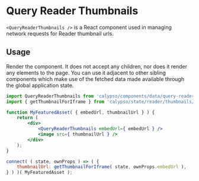 # Query Reader Thumbnails

`<QueryReaderThumbnails />` is a React component used in managing network requests for Reader thumbnail urls.

## Usage

Render the component. It does not accept any children, nor does it render any elements to the page. You can use it adjacent to other sibling components which make use of the fetched data made available through the global application state.

```jsx
import QueryReaderThumbnails from 'calypso/components/data/query-reader-thumbnail';
import { getThumbnailForIframe } from 'calypso/state/reader/thumbnails/selectors';

function MyFeaturedAsset( { embedUrl, thumbnailUrl } ) {
	return (
		<div>
			<QueryReaderThumbnails embedUrl={ embedUrl } />
			<image src={ thumbnailUrl } />
		</div>
	);
}

connect( ( state, ownProps ) => ( {
	thumbnailUrl: getThumbnailForIframe( state, ownProps.embedUrl ),
} ) )( MyFeaturedAsset );
```
